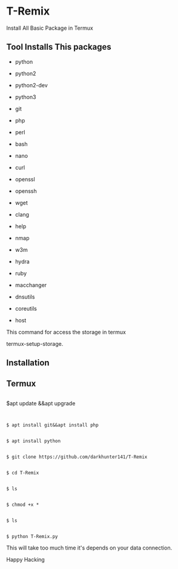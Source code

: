 # T-Remix
Install All Basic Package in Termux
## Tool Installs This packages

 

 -  python

 -  python2

 -  python2-dev

 -  python3

 -  git

 -  php 

 -  perl 

 -  bash

 -  nano

 -  curl

 -  openssl

 -  openssh

 -  wget

 -  clang

 -  help

 -  nmap

 -  w3m

 -  hydra

 -  ruby

 -  macchanger

 -  dnsutils

 -  coreutils

 -  host





This command for access the storage in termux 

termux-setup-storage.





## Installation 

 

## Termux


  ```
  ```
   $apt update &&apt upgrade

   ```


   $ apt install git&&apt install php

   ```

   ```

   $ apt install python 

   ```

   ```

   $ git clone https://github.com/darkhunter141/T-Remix

   ```

   ```

   $ cd T-Remix 

   ```

   ```

   $ ls

   ```

   ```

   $ chmod +x *

   ```

   ```

   $ ls

   ```

   ```

   $ python T-Remix.py

```



This will take too much time it's depends on your data connection. 





Happy Hacking



